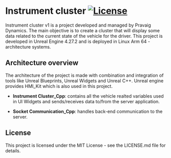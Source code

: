 Instrument cluster [![License](https://img.shields.io/badge/license-MIT-green.svg)](https://github.com/BEASTSM96/flopnite/blob/v2/LICENSE)
===

Instrument cluster v1 is a project developed and managed by Pravaig Dynamics.
The main objective is to create a cluster that will display some data related
to the current state of the vehicle for the driver. This project is developed
in Unreal Engine 4.27.2 and is deployed in Linux Arm 64 - architecture systems.

## Architecture overview
The architecture of the project is made with combination and integration of
tools like Unreal Blueprints, Unreal Widgets and Unreal C++. Unreal engine
provides HMI\_Kit which is also used in this project.

* **Instrument Cluster_Cpp**: contains all the vehicle realted variables used
in UI Widgets and sends/receives data to/from the server application.

* **Socket Communication_Cpp**: handles back-end communication to the server.

## License
This project is licensed under the MIT License - see the LICENSE.md file for details.
